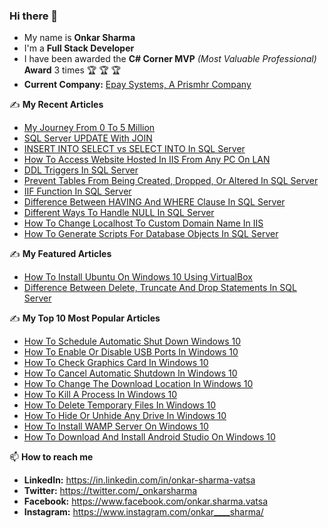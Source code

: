 ### Hi there 👋

<!--
**onkarvatsa/OnkarVatsa** is a ✨ _special_ ✨ repository because its `README.md` (this file) appears on your GitHub profile.

Here are some ideas to get you started:

- 🔭 I’m currently working on ...
- 🌱 I’m currently learning ...
- 👯 I’m looking to collaborate on ...
- 🤔 I’m looking for help with ...
- 💬 Ask me about ...
- 📫 How to reach me: ...
- 😄 Pronouns: ...
- ⚡ Fun fact: ...
-->

- My name is **Onkar Sharma**
- I'm a **Full Stack Developer**
- I have been awarded the **C# Corner MVP** _(Most Valuable Professional)_ **Award** 3 times :trophy:	:trophy:	:trophy:	
- **Current Company:** [Epay Systems, A Prismhr Company](https://www.epaysystems.com)

:writing_hand: **My Recent Articles**

- [My Journey From 0 To 5 Million](https://www.c-sharpcorner.com/article/my-journey-from-0-to-5-million/) 
- [SQL Server UPDATE With JOIN](https://www.c-sharpcorner.com/article/update-and-join-in-sql-server/)
- [INSERT INTO SELECT vs SELECT INTO In SQL Server](https://www.c-sharpcorner.com/article/insert-into-select-vs-select-into-in-sql-server/)
- [How To Access Website Hosted In IIS From Any PC On LAN](https://www.c-sharpcorner.com/article/how-to-access-website-hosted-in-iis-from-any-pc-on-lan/)
- [DDL Triggers In SQL Server](https://www.c-sharpcorner.com/article/ddl-triggers-in-sql-server/)
- [Prevent Tables From Being Created, Dropped, Or Altered In SQL Server](https://www.c-sharpcorner.com/article/prevent-tables-from-being-created-dropped-or-altered-in-sql-server/)
- [IIF Function In SQL Server](https://www.c-sharpcorner.com/article/iff-function-in-sql-server/)
- [Difference Between HAVING And WHERE Clause In SQL Server](https://www.c-sharpcorner.com/article/difference-between-having-and-where-clause-in-sql-server/)
- [Different Ways To Handle NULL In SQL Server](https://www.c-sharpcorner.com/article/different-ways-to-handle-null-in-sql-server/)
- [How To Change Localhost To Custom Domain Name In IIS](https://www.c-sharpcorner.com/article/how-to-change-localhost-to-custom-domain-name-in-iis/)
- [How To Generate Scripts For Database Objects In SQL Server](https://www.c-sharpcorner.com/article/how-to-generate-scripts-for-database-objects-in-sql-server/)

:writing_hand: **My Featured Articles**

- [How To Install Ubuntu On Windows 10 Using VirtualBox](https://www.c-sharpcorner.com/article/how-to-install-ubuntu-on-windows-10-using-virtualbox/)
- [Difference Between Delete, Truncate And Drop Statements In SQL Server](https://www.c-sharpcorner.com/article/difference-between-delete-truncate-and-drop-statements-in-sql-server/)

:writing_hand: **My Top 10 Most Popular Articles**

- [How To Schedule Automatic Shut Down Windows 10](https://www.c-sharpcorner.com/article/how-to-schedule-automatic-shut-down-in-windows-10/)
- [How To Enable Or Disable USB Ports In Windows 10](https://www.c-sharpcorner.com/article/how-to-enable-usb-port-in-windows-10/)
- [How To Check Graphics Card In Windows 10](https://www.c-sharpcorner.com/article/how-to-check-graphics-card-in-windows-10/)
- [How To Cancel Automatic Shutdown In Windows 10](https://www.c-sharpcorner.com/article/how-to-cancel-automatic-shutdown-in-windows-10/)
- [How To Change The Download Location In Windows 10](https://www.c-sharpcorner.com/article/how-to-change-the-download-location-in-windows-10/)
- [How To Kill A Process In Windows 10](https://www.c-sharpcorner.com/article/how-to-kill-a-process-in-windows-10/)
- [How To Delete Temporary Files In Windows 10](https://www.c-sharpcorner.com/article/how-to-delete-temporary-files-in-windows-10/)
- [How To Hide Or Unhide Any Drive In Windows 10](https://www.c-sharpcorner.com/article/how-to-hide/)
- [How To Install WAMP Server On Windows 10](https://www.c-sharpcorner.com/article/how-to-install-wamp-server-in-windows-10/)
- [How To Download And Install Android Studio On Windows 10](https://www.c-sharpcorner.com/article/how-to-download-and-install-android-studio-in-windows-10/)

📫 **How to reach me**

- **LinkedIn:** https://in.linkedin.com/in/onkar-sharma-vatsa
- **Twitter:** https://twitter.com/_onkarsharma
- **Facebook:** https://www.facebook.com/onkar.sharma.vatsa
- **Instagram:** https://www.instagram.com/onkar____sharma/
